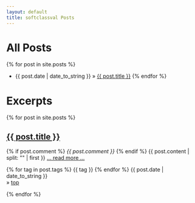 ```yaml
---
layout: default
title: softclassval Posts
---
```

# All Posts

{% for post in site.posts %}
- {{ post.date | date_to_string }} &raquo; <a href="{{ post.url }}">{{ post.title }}</a>
{% endfor %}


# Excerpts
{% for post in site.posts %}
<div class="post">
<h2><a id="{{ post.id }}" href="{{ post.url }}">{{ post.title }}</a></h2>
{% if post.comment %}
<i>{{ post.comment }}</i>
{% endif %}
{{ post.content | split: "<!-- end excerpt -->" | first }}
<a href="{{ post.url }}">... read more ...</a>
<p id="footer">
{% for tag in post.tags %}
	<span id="tag"> {{ tag }} </span>
{% endfor %}	 
{{ post.date | date_to_string }}
<br/>
&raquo; <a href="#all_posts">top</a>
</p>
</div>
{% endfor %}

